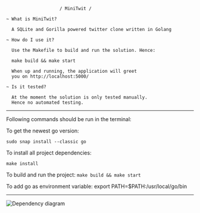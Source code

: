                         / MiniTwit /

    ~ What is MiniTwit?

      A SQLite and Gorilla powered twitter clone written in Golang

    ~ How do I use it?
    
      Use the Makefile to build and run the solution. Hence:
      
      make build && make start

      When up and running, the application will greet
      you on http://localhost:5000/
	
    ~ Is it tested?

      At the moment the solution is only tested manually. 
      Hence no automated testing.

----------------------------------------------------------------

Following commands should be run in the terminal:

To get the newest go version:

```sudo snap install --classic go```


To install all project dependencies:

```make install```

To build and run the project:
```make build && make start```


To add go as environment variable:
export PATH=$PATH:/usr/local/go/bin

----------------------------------------------------------------

![Dependency diagram](./dependency.png)
